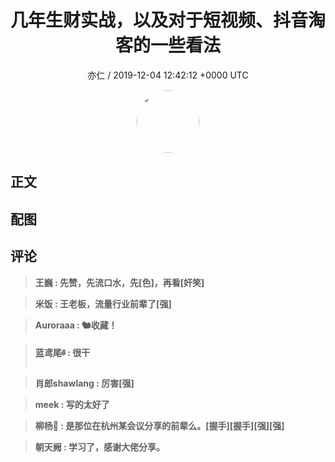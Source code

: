<h1 align="center">几年生财实战，以及对于短视频、抖音淘客的一些看法</h1>
<p align="center">
    <a>亦仁 / 2019-12-04 12:42:12 &#43;0000 UTC</a>
</p>

<div align="center">
    <img src="https://images.zsxq.com/Fn3NQqCN8nuGF86yZPXSbEsl0mb3?e=1590940799&amp;token=kIxbL07-8jAj8w1n4s9zv64FuZZNEATmlU_Vm6zD:pfbNc8W3hS0oYG_hyXXh_rHMHuc=" width="100" height="100" style="border:1px solid;border-radius:50%; color:#ffffff"/>
</div>

## 正文

<div>

</div>

## 配图
<div class="image" align="center">

</div>

## 评论

<div align="left">
<div>

<blockquote >
<span> <strong>王巍 : 先赞，先流口水，先[色]，再看[奸笑] </strong></span>
</blockquote>

<blockquote >
<span> <strong>米饭 : 王老板，流量行业前辈了[强] </strong></span>
</blockquote>

<blockquote >
<span> <strong>Auroraaa : 🐿️收藏！ </strong></span>
</blockquote>

<blockquote >
<span> <strong>蓝鸢尾༅ : 很干 </strong></span>
</blockquote>

<blockquote >
<span> <strong>肖郎shawlang : 厉害[强] </strong></span>
</blockquote>

<blockquote >
<span> <strong>meek : 写的太好了 </strong></span>
</blockquote>

<blockquote >
<span> <strong>柳杨🐏 : 是那位在杭州某会议分享的前辈么。[握手][握手][强][强] </strong></span>
</blockquote>

<blockquote >
<span> <strong>朝天阙 : 学习了，感谢大佬分享。 </strong></span>
</blockquote>

</div>
</div>